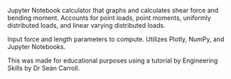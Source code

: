 Jupyter Notebook calculator that graphs and calculates shear force and bending moment.
Accounts for point loads, point moments, uniformly distributed loads, and linear varying distributed loads.

Input force and length parameters to compute.
Utilizes Plotly, NumPy, and Jupyter Notebooks.

This was made for educational purposes using a tutorial by Engineering Skills by Dr Seán Carroll.
